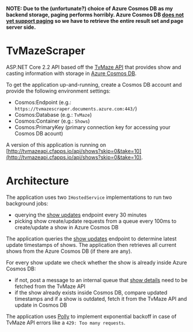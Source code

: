 **NOTE: Due to the (unfortunate?) choice of Azure Cosmos DB as my backend storage, paging performs horribly. Azure Cosmos DB [does not yet support paging](https://feedback.azure.com/forums/263030-azure-cosmos-db/suggestions/6350987--documentdb-allow-paging-skip-take) so we have to retrieve the entire result set and page server side.**


# TvMazeScraper

ASP.NET Core 2.2 API based off the [TvMaze API](http://www.tvmaze.com/api) that provides show and casting information with storage in [Azure Cosmos DB](https://azure.microsoft.com/en-us/services/cosmos-db/).

To get the application up-and-running, create a Cosmos DB account and provide the following environment settings:

- Cosmos:Endpoint (e.g.: `https://tvmazescraper.documents.azure.com:443/`)
- Cosmos:Database (e.g.: `TvMaze`)
- Cosmos:Container (e.g.: `Shows`)
- Cosmos:PrimaryKey (primary connection key for accessing your Cosmos DB acount)

A version of this application is running on [http://tvmazeapi.cfapps.io/api/shows?skip=0&take=10](http://tvmazeapi.cfapps.io/api/shows?skip=0&take=10).


# Architecture
The application uses two `IHostedService` implementations to run two background jobs:
- querying the [show updates](http://www.tvmaze.com/api#show-updates) endpoint every 30 minutes
- picking show create/update requests from a queue every 100ms to create/update a show in Azure Cosmos DB

The application queries the [show updates](http://www.tvmaze.com/api#show-updates) endpoint to determine latest update timestamps of shows. The application then retrieves all current shows from the Azure Cosmos DB (if there are any).

For every show update we check whether the show is already inside Azure Cosmos DB:
- if not, post a message to an internal queue that [show details](http://www.tvmaze.com/api#show-main-information) need to be fetched from the TvMaze API
- if the show already exists inside Cosmos DB, compare updated timestamps and if a show is outdated, fetch it from the TvMaze API and update in Cosmos DB

The application uses [Polly](https://docs.microsoft.com/en-us/dotnet/standard/microservices-architecture/implement-resilient-applications/implement-http-call-retries-exponential-backoff-polly) to implement exponential backoff in case of TvMaze API errors like a `429: Too many requests`.